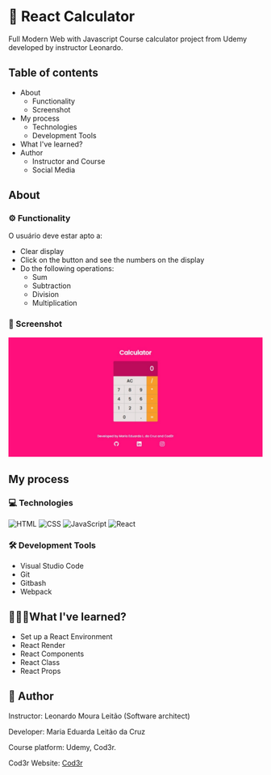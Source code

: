 # 📲 React Calculator

Full Modern Web with Javascript Course calculator project from Udemy developed by instructor Leonardo.

## Table of contents

- About
    - Functionality
    - Screenshot
- My process
    - Technologies
    - Development Tools
- What I've learned?
- Author
    - Instructor and Course
    - Social Media

## About

### ⚙️ Functionality

O usuário deve estar apto a:

- Clear display
- Click on the button and see the numbers on the display
- Do the following operations:
    - Sum
    - Subtraction
    - Division
    - Multiplication

### 📸 Screenshot

![Screenshot](./src/img/calculator_screenshot.jpeg)

## My process

### 💻 Technologies

![HTML](https://img.shields.io/badge/HTML-239120?style=for-the-badge&logo=html5&logoColor=white)
![CSS](https://img.shields.io/badge/CSS-239120?&style=for-the-badge&logo=css3&logoColor=white)
![JavaScript](https://img.shields.io/badge/JavaScript-F7DF1E?style=for-the-badge&logo=javascript&logoColor=black)
![React](https://img.shields.io/badge/React-20232A?style=for-the-badge&logo=react&logoColor=61DAFB)

### 🛠️ Development Tools

- Visual Studio Code
- Git
- Gitbash
- Webpack

## 👩🏽‍💻What I've learned?

- Set up a React Environment
- React Render
- React Components
- React Class
- React Props

## 📍 Author

Instructor: Leonardo Moura Leitão (Software architect)

Developer: Maria Eduarda Leitão da Cruz

Course platform: Udemy, Cod3r.

Cod3r Website: [Cod3r](www.cod3r.com.br)


